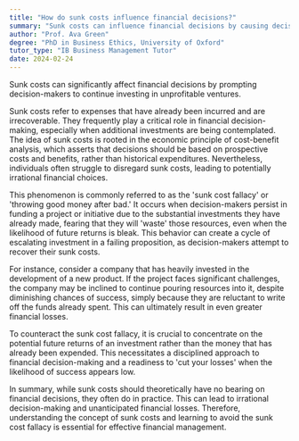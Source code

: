 ```yaml
---
title: "How do sunk costs influence financial decisions?"
summary: "Sunk costs can influence financial decisions by causing decision-makers to continue investing in a losing proposition."
author: "Prof. Ava Green"
degree: "PhD in Business Ethics, University of Oxford"
tutor_type: "IB Business Management Tutor"
date: 2024-02-24
---
```


Sunk costs can significantly affect financial decisions by prompting decision-makers to continue investing in unprofitable ventures.

Sunk costs refer to expenses that have already been incurred and are irrecoverable. They frequently play a critical role in financial decision-making, especially when additional investments are being contemplated. The idea of sunk costs is rooted in the economic principle of cost-benefit analysis, which asserts that decisions should be based on prospective costs and benefits, rather than historical expenditures. Nevertheless, individuals often struggle to disregard sunk costs, leading to potentially irrational financial choices.

This phenomenon is commonly referred to as the 'sunk cost fallacy' or 'throwing good money after bad.' It occurs when decision-makers persist in funding a project or initiative due to the substantial investments they have already made, fearing that they will 'waste' those resources, even when the likelihood of future returns is bleak. This behavior can create a cycle of escalating investment in a failing proposition, as decision-makers attempt to recover their sunk costs.

For instance, consider a company that has heavily invested in the development of a new product. If the project faces significant challenges, the company may be inclined to continue pouring resources into it, despite diminishing chances of success, simply because they are reluctant to write off the funds already spent. This can ultimately result in even greater financial losses.

To counteract the sunk cost fallacy, it is crucial to concentrate on the potential future returns of an investment rather than the money that has already been expended. This necessitates a disciplined approach to financial decision-making and a readiness to 'cut your losses' when the likelihood of success appears low.

In summary, while sunk costs should theoretically have no bearing on financial decisions, they often do in practice. This can lead to irrational decision-making and unanticipated financial losses. Therefore, understanding the concept of sunk costs and learning to avoid the sunk cost fallacy is essential for effective financial management.
    